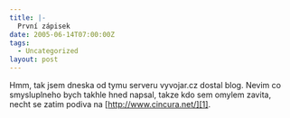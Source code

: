 ```yaml
---
title: |-
  První zápisek
date: 2005-06-14T07:00:00Z
tags:
  - Uncategorized
layout: post
---
```

Hmm, tak jsem dneska od tymu serveru vyvojar.cz dostal blog. Nevim co smysluplneho bych takhle hned napsal, takze kdo sem omylem zavita, necht se zatim podiva na [http://www.cincura.net/][1].

[1]: http://www.cincura.net/